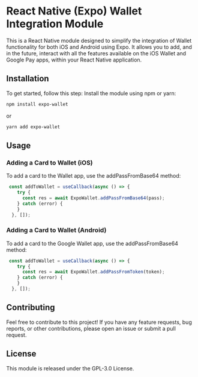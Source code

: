 # React Native (Expo) Wallet Integration Module

This is a React Native module designed to simplify the integration of Wallet functionality for both iOS and Android using Expo. It allows you to add, and in the future, interact with all the features available on the iOS Wallet and Google Pay apps, within your React Native application.

## Installation

To get started, follow this step:
Install the module using npm or yarn:

```bash
npm install expo-wallet
```

or

```bash
yarn add expo-wallet
```

## Usage

### Adding a Card to Wallet (iOS)

To add a card to the Wallet app, use the addPassFromBase64 method:

```javascript
 const addToWallet = useCallback(async () => {
    try {
      const res = await ExpoWallet.addPassFromBase64(pass);
    } catch (error) {
    }
  }, []);
```

### Adding a Card to Wallet (Android)

To add a card to the Google Wallet app, use the addPassFromBase64 method:

```javascript
 const addToWallet = useCallback(async () => {
    try {
      const res = await ExpoWallet.addPassFromToken(token);
    } catch (error) {
    }
  }, []);
```

## Contributing

Feel free to contribute to this project! If you have any feature requests, bug reports, or other contributions, please open an issue or submit a pull request.

## License

This module is released under the GPL-3.0 License.
